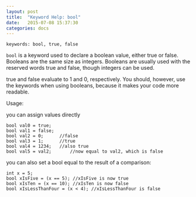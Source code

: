 ```yaml
---
layout: post
title:  "Keyword Help: bool"
date:   2015-07-08 15:37:30
categories: docs
---
```


	keywords: bool, true, false

`bool` is a keyword used to declare a boolean value, either true or false. Booleans are the same size as integers.
Booleans are usually used with the reserved words true and false, though integers can be used.

true and false evaluate to 1 and 0, respectively. You should, however, use the keywords when using booleans, because it makes your code more readable.

Usage:

you can assign values directly

	bool val0 = true;
	bool val1 = false;
	bool val2 = 0;		//false
	bool val3 = 1;		//true
	bool val4 = 1234;	//also true
	bool val5 = val2;       //now equal to val2, which is false

you can also set a bool equal to the result of a comparison:

	int x = 5;
	bool xIsFive = (x == 5); //xIsFive is now true
	bool xIsTen = (x == 10); //xIsTen is now false
	bool xIsLessThanFour = (x < 4); //xIsLessThanFour is false
